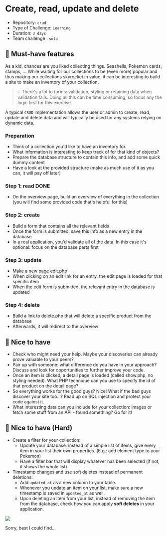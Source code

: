 # Create, read, update and delete

- Repository: `crud`
- Type of Challenge: `Learning`
- Duration: `3 days`
- Team challenge : `solo`

## 🌱 Must-have features

As a kid, chances are you liked collecting things. Seashells, Pokemon cards, stamps, ...
While waiting for our collections to be (even more) popular and thus making our collections skyrocket in value, it can be interesting to build a site to make an inventory of your collection.

> 💡 There's a lot to forms: validation, styling or retaining data when validation fails. Doing all this can be time consuming, so focus any the logic first for this exercise.

A typical `CRUD` implementation allows the user or admin to create, read, update and delete data and will typically be used for any systems relying on dynamic data.

### Preparation
- Think of a collection you'd like to have an inventory for.
- What information is interesting to keep track of for that kind of objects?
- Prepare the database structure to contain this info, and add some quick dummy content
- Have a look at the provided structure (make as much use of it as you can, it will pay off later)

### Step 1: read DONE
- On the overview page, build an overview of everything in the collection (you will find some provided code that's helpful for this)

### Step 2: create
- Build a form that contains all the relevant fields
- Once the form is submitted, save this info as a new entry in the database
- In a real application, you'd validate all of the data. In this case it's optional: focus on the database parts first

### Step 3: update
- Make a new page edit.php
- When clicking on an edit link for an entry, the edit page is loaded for that specific item
- When the edit form is submitted, the relevant entry in the database is updated

### Step 4: delete
- Build a link to delete.php that will delete a specific product from the database
- Afterwards, it will redirect to the overview

## 🌼 Nice to have

- Check who might need your help. Maybe your discoveries can already prove valuable to your peers?
- Pair up with someone: what difference do you have in your approach? Discuss and look for opportunities to further improve your code.
- Once an item is clicked, a detail page is loaded (called show.php, no styling needed). What PHP technique can you use to specify the id of that product on the detail page?
- So everything works for the good guys? Nice! What if the bad guys discover your site too...? Read up on SQL injection and protect your code against it.
- What interesting data can you include for your collection: images or fetch some stuff from an API - found something? Go for it!

## 🌳 Nice to have (Hard)
- Create a filter for your collection:
    - Update your database: instead of a simple list of items, give every item in your list their own properties. (E.g.: add element type to your Pokemon)
    - Have a filter bar that will display whatever has been selected (if not, it shows the whole list)
- Timestamp changes and use soft deletes instead of permanent deletions:
  - Add `updated_at` as a new column to your table.
  - Whenever you update an item on your list, make sure a new timestamp is saved in `updated_at` as well.
  - Upon deleting an item from your list, instead of removing the item from the database, check how you can apply **soft deletes** in your application.

  
![](https://media.giphy.com/media/l3V0mgFspVuDAJK9y/giphy.gif)

Sorry, best I could find...